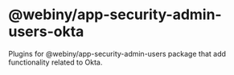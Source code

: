# @webiny/app-security-admin-users-okta

Plugins for @webiny/app-security-admin-users package that add functionality related to Okta.
